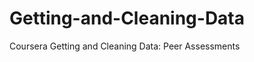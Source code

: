 Getting-and-Cleaning-Data
=========================

Coursera Getting and Cleaning Data: Peer Assessments 